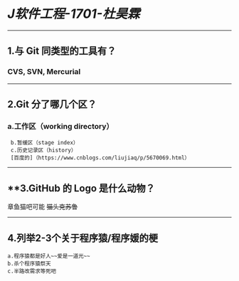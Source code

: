 # ***J软件工程-1701-杜昊霖***
  ***
## **1.与 Git 同类型的工具有？**
### CVS, SVN, Mercurial
***
## **2.Git 分了哪几个区？**
###  a.工作区（working directory） 
     b.暂缓区（stage index） 
     c.历史记录区（history） 
     [百度的]（https://www.cnblogs.com/liujiaq/p/5670069.html）
***
## **3.GitHub 的 Logo 是什么动物？
   章鱼猫吧可能
  ~~猫头克苏鲁~~
***
## **4.列举2-3个关于程序猿/程序媛的梗**
    a.程序猿都是好人~~爱是一道光~~
    b.杀个程序猿祭天
    c.半路改需求等死吧
